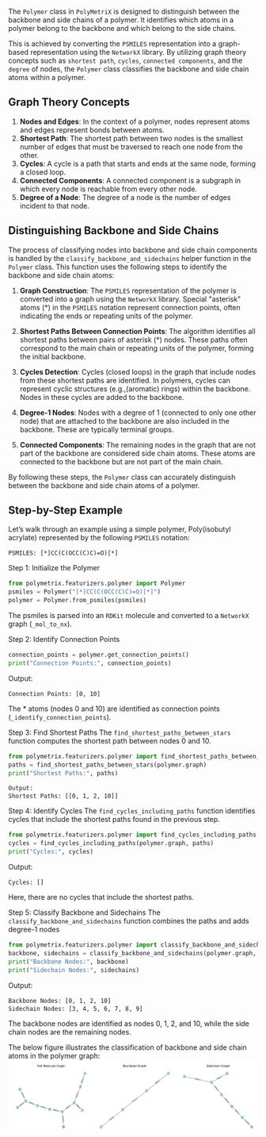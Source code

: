 The `Polymer` class in `PolyMetriX` is designed to distinguish between the backbone and side chains of a polymer. It identifies which atoms in a polymer belong to the backbone and which belong to the side chains. 

This is achieved by converting the `PSMILES` representation into a graph-based representation using the `NetworkX` library. By utilizing graph theory concepts such as `shortest path`, `cycles`, `connected components`, and the `degree` of nodes, the `Polymer` class classifies the backbone and side chain atoms within a polymer.

## Graph Theory Concepts
1. **Nodes and Edges**: In the context of a polymer, nodes represent atoms and edges represent bonds between atoms.
2. **Shortest Path**: The shortest path between two nodes is the smallest number of edges that must be traversed to reach one node from the other.
3. **Cycles**: A cycle is a path that starts and ends at the same node, forming a closed loop.
4. **Connected Components**: A connected component is a subgraph in which every node is reachable from every other node.
5. **Degree of a Node**: The degree of a node is the number of edges incident to that node.

## Distinguishing Backbone and Side Chains
The process of classifying nodes into backbone and side chain components is handled by the `classify_backbone_and_sidechains` helper function in the `Polymer` class. This function uses the following steps to identify the backbone and side chain atoms:

1. **Graph Construction**: The `PSMILES` representation of the polymer is converted into a graph using the `NetworkX` library. Special "asterisk" atoms (*) in the `PSMILES` notation represent connection points, often indicating the ends or repeating units of the polymer.

2. **Shortest Paths Between Connection Points**: The algorithm identifies all shortest paths between pairs of asterisk (*) nodes. These paths often correspond to the main chain or repeating units of the polymer, forming the initial backbone.

3. **Cycles Detection**: Cycles (closed loops) in the graph that include nodes from these shortest paths are identified. In polymers, cycles can represent cyclic structures (e.g.,(aromatic) rings) within the backbone. Nodes in these cycles are added to the backbone.

4. **Degree-1 Nodes**: Nodes with a degree of 1 (connected to only one other node) that are attached to the backbone are also included in the backbone. These are typically terminal groups.

5. **Connected Components**: The remaining nodes in the graph that are not part of the backbone are considered side chain atoms. These atoms are connected to the backbone but are not part of the main chain.

By following these steps, the `Polymer` class can accurately distinguish between the backbone and side chain atoms of a polymer.

## Step-by-Step Example
Let’s walk through an example using a simple polymer, Poly(isobutyl acrylate) represented by the following `PSMILES` notation:

```
PSMILES: [*]CC(C(OCC(C)C)=O)[*]
```

Step 1: Initialize the Polymer
```python
from polymetrix.featurizers.polymer import Polymer
psmiles = Polymer("[*]CC(C(OCC(C)C)=O)[*]")
polymer = Polymer.from_psmiles(psmiles)
```
The psmiles is parsed into an `RDKit` molecule and converted to a `NetworkX` graph (`_mol_to_nx`).

Step 2: Identify Connection Points
```python
connection_points = polymer.get_connection_points()
print("Connection Points:", connection_points)
```
Output:
```
Connection Points: [0, 10]
```
The * atoms (nodes 0 and 10) are identified as connection points (`_identify_connection_points`).

Step 3: Find Shortest Paths
The `find_shortest_paths_between_stars` function computes the shortest path between nodes 0 and 10.
```python
from polymetrix.featurizers.polymer import find_shortest_paths_between_stars
paths = find_shortest_paths_between_stars(polymer.graph)
print("Shortest Paths:", paths)
```
```
Output:
Shortest Paths: [[0, 1, 2, 10]]
```
Step 4: Identify Cycles
The `find_cycles_including_paths` function identifies cycles that include the shortest paths found in the previous step.
```python
from polymetrix.featurizers.polymer import find_cycles_including_paths
cycles = find_cycles_including_paths(polymer.graph, paths)
print("Cycles:", cycles)
```
Output:
```
Cycles: []
```
Here, there are no cycles that include the shortest paths.

Step 5: Classify Backbone and Sidechains
The `classify_backbone_and_sidechains` function combines the paths and adds degree-1 nodes
```python
from polymetrix.featurizers.polymer import classify_backbone_and_sidechains
backbone, sidechains = classify_backbone_and_sidechains(polymer.graph, paths)
print("Backbone Nodes:", backbone)
print("Sidechain Nodes:", sidechains)
```
Output:
```
Backbone Nodes: [0, 1, 2, 10]
Sidechain Nodes: [3, 4, 5, 6, 7, 8, 9]
```
The backbone nodes are identified as nodes 0, 1, 2, and 10, while the side chain nodes are the remaining nodes.

The below figure illustrates the classification of backbone and side chain atoms in the polymer graph:
![Side chain and Backbone Graphs Classification](figures/polymer_class_graphs.png)
